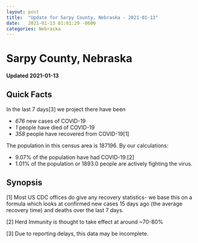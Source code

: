```yaml
---
layout: post
title:  "Update for Sarpy County, Nebraska - 2021-01-13"
date:   2021-01-13 01:01:29 -0600
categories: Nebraska
---
```


# Sarpy County, Nebraska
#### Updated 2021-01-13

## Quick Facts

In the last 7 days[3] we project there have been
- *676* new cases of COVID-19
- *1* people have died of COVID-19
- *358* people have recovered from COVID-19[1]

The population in this census area is 187196. By our calculations:
- 9.07% of the population have had COVID-19.[2]
- 1.01% of the population or 1893.0 people are actively fighting the virus.

## Synopsis




[1] Most US CDC offices do give any recovery statistics- we base this on a formula which looks at confirmed new cases
15 days ago (the average recovery time) and deaths over the last 7 days.

[2] Herd Immunity is thought to take effect at around ~70-80%

[3] Due to reporting delays, this data may be incomplete.
 
    